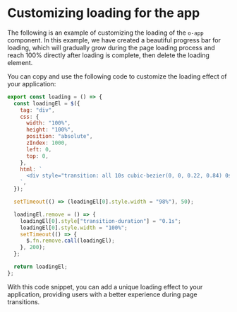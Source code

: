 <template is="exm-article">
  <a href="../../publics/examples/app-loading/demo.html" preview></a>
  <a href="../../publics/examples/app-loading/app-config.mjs" main></a>
  <a href="../../publics/examples/app-loading/page1.html"></a>
  <a href="../../publics/examples/app-loading/page2.html"></a>
</template>

# Customizing loading for the app

The following is an example of customizing the loading of the `o-app` component. In this example, we have created a beautiful progress bar for loading, which will gradually grow during the page loading process and reach 100% directly after loading is complete, then delete the loading element.

You can copy and use the following code to customize the loading effect of your application:

```javascript
export const loading = () => {
  const loadingEl = $({
    tag: "div",
    css: {
      width: "100%",
      height: "100%",
      position: "absolute",
      zIndex: 1000,
      left: 0,
      top: 0,
    },
    html: `
      <div style="transition: all 10s cubic-bezier(0, 0, 0.22, 0.84) 0s; height: 2px;width: 0;background-color: rgb(0, 161, 46);"></div>
    `,
  });

  setTimeout(() => (loadingEl[0].style.width = "98%"), 50);

  loadingEl.remove = () => {
    loadingEl[0].style["transition-duration"] = "0.1s";
    loadingEl[0].style.width = "100%";
    setTimeout(() => {
      $.fn.remove.call(loadingEl);
    }, 200);
  };

  return loadingEl;
};
```

With this code snippet, you can add a unique loading effect to your application, providing users with a better experience during page transitions.

